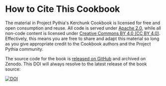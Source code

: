 # How to Cite This Cookbook

The material in Project Pythia's Kerchunk Cookbook is licensed for free and open consumption and reuse. All code is served under [Apache 2.0](https://www.apache.org/licenses/LICENSE-2.0), while all non-code content is licensed under [Creative Commons BY 4.0 (CC BY 4.0)](https://creativecommons.org/licenses/by/4.0/). Effectively, this means you are free to share and adapt this material so long as you give appropriate credit to the Cookbook authors and the Project Pythia community.

The source code for the book is [released on GitHub](https://github.com/ProjectPythia/kerchunk-cookbook) and archived on Zenodo. This DOI will always resolve to the latest release of the book source:

[![DOI](https://zenodo.org/badge/588661659.svg)](https://zenodo.org/badge/latestdoi/588661659)
